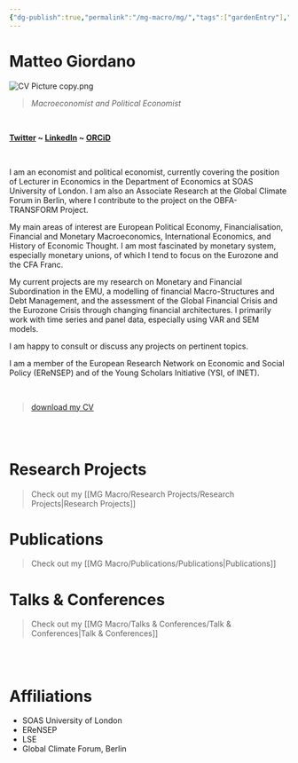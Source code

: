 ```yaml
---
{"dg-publish":true,"permalink":"/mg-macro/mg/","tags":["gardenEntry"],"dgShowInlineTitle":true,"created":"2023-12-11T21:23:44.795+00:00","updated":"2023-12-11T23:29:35.719+00:00"}
---
```


# Matteo Giordano

![CV Picture copy.png](/img/user/MG%20Macro/CV%20Picture%20copy.png)

> *Macroeconomist and Political Economist*


<br />

__[Twitter](https://twitter.com/Mat_Giord) ~ [LinkedIn](https://www.linkedin.com/in/matteogiordano-economist/) ~ [ORCiD](https://orcid.org/0000-0002-1588-6735)__

<br />

I am an economist and political economist, currently covering the position of Lecturer in Economics in the Department of Economics at SOAS University of London. I am also an Associate Research at the Global Climate Forum in Berlin, where I contribute to the project on the OBFA-TRANSFORM Project.

My main areas of interest are European Political Economy, Financialisation, Financial and Monetary Macroeconomics, International Economics, and History of Economic Thought. I am most fascinated by monetary system, especially monetary unions, of which I tend to focus on the Eurozone and the CFA Franc.

My current projects are my research on Monetary and Financial Subordination in the EMU, a modelling of financial Macro-Structures and Debt Management, and the assessment of the Global Financial Crisis and the Eurozone Crisis through changing financial architectures. I primarily work with time series and panel data, especially using VAR and SEM models.

I am happy to consult or discuss any projects on pertinent topics.

I am a member of the European Research Network on Economic and Social Policy (EReNSEP) and of the Young Scholars Initiative (YSI, of INET).

<br />

> [download my CV](https://www.dropbox.com/scl/fi/nq689db8rz3aekscmhbbp/CV_MG_Academic.pdf?rlkey=7qaswnwdhfw149k5zv8tdevkk&dl=0)

<br />
<br />

# Research Projects

> Check out my [[MG Macro/Research Projects/Research Projects\|Research Projects]]

# Publications

> Check out my [[MG Macro/Publications/Publications\|Publications]]

# Talks & Conferences

> Check out my [[MG Macro/Talks & Conferences/Talk & Conferences\|Talk & Conferences]]




<br />
<br />

# Affiliations

- SOAS University of London
- EReNSEP
- LSE
- Global Climate Forum, Berlin